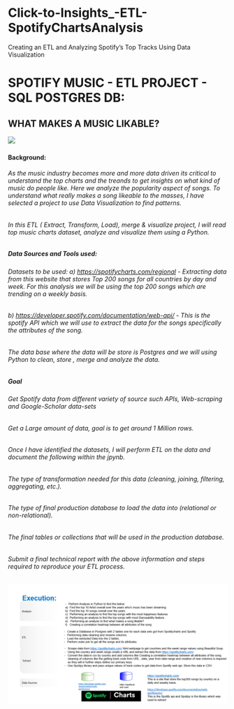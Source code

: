 # Click-to-Insights_-ETL-SpotifyChartsAnalysis

Creating an ETL and Analyzing Spotify’s Top Tracks Using Data Visualization



#  SPOTIFY MUSIC - ETL PROJECT - SQL POSTGRES DB:



## WHAT MAKES A MUSIC LIKABLE?

![](https://developer.spotify.com/assets/branding-guidelines/icon3@2x.png)





#### Background:

###### As the music industry becomes more and more data driven its critical to understand the top charts and the treands to get insights on what kind of music do people like. Here we analyze the popularity aspect of songs. To understand what really makes a song likeable to the masses, I have selected a project to use Data Visualization to find patterns.

###### In this ETL ( Extract, Transform, Load), merge & visualize project, I will read top music charts dataset, analyze and visualize them using a Python.



##### Data Sources and Tools used:

######  Datasets to be used: a) https://spotifycharts.com/regional - Extracting data from this website that stores Top 200 songs for all countries by day and week. For this analysis we will be using the top 200 songs which are trending on a weekly basis.

###### b) https://developer.spotify.com/documentation/web-api/  - This is the spotify API which we will use to extract the data for the songs specifically the attributes of the song.

######  The data base where the data will be store is Postgres and we will using Python to clean, store , merge and analyze the data.



##### Goal

###### Get Spotify data from different variety of source such APIs, Web-scraping and Google-Scholar data-sets

###### Get a Large amount of data, goal is to get around 1 Million rows.

###### Once I have identified the datasets, I will perform ETL on the data and document the following within the jpynb.

###### The type of transformation needed for this data (cleaning, joining, filtering, aggregating, etc.).

###### The type of final production database to load the data into (relational or non-relational).

###### The final tables or collections that will be used in the production database.

###### Submit a final technical report with the above information and steps required to reproduce your ETL process.







![Execution.PNG](Execution.PNG)

